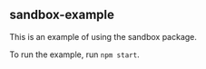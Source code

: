 ## sandbox-example

This is an example of using the sandbox package.

To run the example, run `npm start`.
